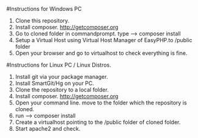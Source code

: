 
#Instructions for Windows PC

1. Clone this repository.
2. Install composer. http://getcomposer.org
3. Go to cloned folder in commandprompt. type -->   composer install
4. Setup a Virtual Host using Virtual Host Manager of EasyPHP.to /public folder
5. Open your browser and go to virtualhost to check everything is fine.


#Instructions for Linux PC / Linux Distros.

1. Install git via your package manager.
2. Install SmartGit/Hg on your PC.
3. Clone the repository to a local folder.
4. Install composer. http://getcomposer.org
5. Open your command line. move to the folder which the repository is cloned.
6. run --> composer install
7. Create a virtualhost pointing to the /public folder of cloned folder.
8. Start apache2 and check.